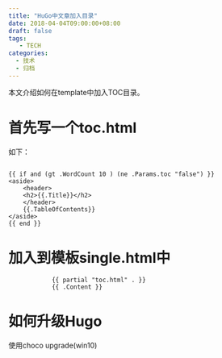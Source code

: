 ```yaml
---
title: "HuGo中文章加入目录"
date: 2018-04-04T09:00:00+08:00
draft: false
tags: 
   - TECH
categories:
  - 技术
  - 归档
---
```


本文介绍如何在template中加入TOC目录。

<!--more-->

# 首先写一个toc.html



如下：

```

{{ if and (gt .WordCount 10 ) (ne .Params.toc "false") }}
<aside>
    <header>
    <h2>{{.Title}}</h2>
    </header>
    {{.TableOfContents}}
</aside>
{{ end }}

```

# 加入到模板single.html中

```
			{{ partial "toc.html" . }}
			{{ .Content }}
```

# 如何升级Hugo

使用choco upgrade(win10)